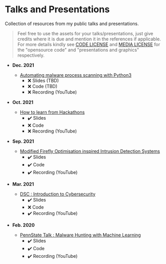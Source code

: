 # Talks and Presentations

Collection of resources from my public talks and presentations.

> Feel free to use the assets for your talks/presentations, just give credits where it is due and mention it in the references if applicable. For more details kindly see [CODE LICENSE](https://github.com/Saket-Upadhyay/Talks_and_Presentation/blob/master/CODE%20LICENSE.md) and [MEDIA LICENSE](https://github.com/Saket-Upadhyay/Talks_and_Presentation/blob/master/MEDIA%20LICENSE.md) for the "opensource code" and "presentations and graphics" respectively.

- **Dec. 2021**
    - [Automating malware process scanning with Python3](https://github.com/Saket-Upadhyay/Talks_and_Presentation/tree/master/2021/PyCode2021)
      - :x: Slides (TBD)
      - :x: Code (TBD)
      - :x: Recording (YouTube)


- **Oct. 2021**
    - [How to learn from Hackathons ](https://github.com/Saket-Upadhyay/Talks_and_Presentation/tree/master/2021/How%20to%20learn%20from%20hackathons)
      - ✔️ Slides
      - :x: Code
      - :x: Recording (YouTube)


- **Sep. 2021**
    - [Modified Firefly Optimisation inspired Intrusion Detection Systems](https://github.com/Saket-Upadhyay/Talks_and_Presentation/tree/master/2021/FireFly%20Based%20IDS%20for%20NICS%20Research%20Presentation%20(CyVIT'21))
      - ✔️ Slides
      - ✔️ Code
      - ✔️ Recording (YouTube)

- **Mar. 2021**
    - [DSC : Introduction to Cybersecurity](https://github.com/Saket-Upadhyay/Talks_and_Presentation/tree/master/2021/Introduction_to_Cybersecurity_(DSC))
      - ✔️ Slides
      - :x: Code
      - ✔️ Recording (YouTube)

- **Feb. 2020**
    - [PennState Talk : Malware Hunting with Machine Learning](https://github.com/Saket-Upadhyay/Talks_and_Presentation/tree/master/2020/PennStateTechClub_(PSWCTC))
      - ✔️ Slides
      - ✔️ Code
      - ✔️ Recording (YouTube)
